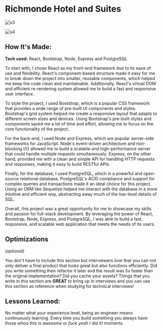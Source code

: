 # Richmonde Hotel and Suites

<!--**Link to project:** http://recruiters-love-seeing-live-demos.com/ -->

![s3](https://github.com/carminalamit/hotel-reservation-system/assets/95231683/24882a6e-70fd-4921-a58f-b95e03f502f2)


![s4](https://github.com/carminalamit/hotel-reservation-system/assets/95231683/23acca6a-80a8-426c-8ed8-f4e467fbc556)


## How It's Made:

**Tech used:** React, Bootstrap, Node, Express and PostgreSQL

To start with, I chose React as my front-end framework due to its ease of use and flexibility. React's component-based structure made it easy for me to break down the project into smaller, reusable components, which helped me keep the code clean and maintainable. Additionally, React's virtual DOM and efficient re-rendering system allowed me to build a fast and responsive user interface.

To style the project, I used Bootstrap, which is a popular CSS framework that provides a wide range of pre-built UI components and styles. Bootstrap's grid system helped me create a responsive layout that adapts to different screen sizes and devices. Using Bootstrap's pre-built styles and components saved me a lot of time and effort, allowing me to focus on the core functionality of the project.

For the back-end, I used Node and Express, which are popular server-side frameworks for JavaScript. Node's event-driven architecture and non-blocking I/O allowed me to build a scalable and high-performance server that could handle multiple requests simultaneously. Express, on the other hand, provided me with a clean and simple API for handling HTTP requests and responses, making it easy to build RESTful APIs.

Finally, for the database, I used PostgreSQL, which is a powerful and open-source relational database. PostgreSQL's ACID compliance and support for complex queries and transactions made it an ideal choice for this project. Using an ORM like Sequelize helped me interact with the database in a more intuitive and efficient way, abstracting away much of the low-level details of SQL.

Overall, this project was a great opportunity for me to showcase my skills and passion for full-stack development. By leveraging the power of React, Bootstrap, Node, Express, and PostgreSQL, I was able to build a fast, responsive, and scalable web application that meets the needs of its users.

## Optimizations
*(optional)*

You don't have to include this section but interviewers *love* that you can not only deliver a final product that looks great but also functions efficiently. Did you write something then refactor it later and the result was 5x faster than the original implementation? Did you cache your assets? Things that you write in this section are **GREAT** to bring up in interviews and you can use this section as reference when studying for technical interviews!

## Lessons Learned:

No matter what your experience level, being an engineer means continuously learning. Every time you build something you always have those *whoa this is awesome* or *fuck yeah I did it!* moments.




